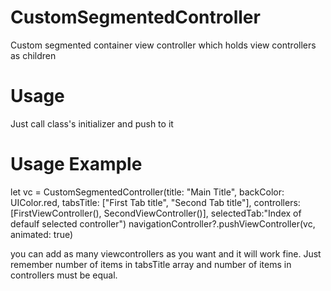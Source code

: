 # CustomSegmentedController
Custom segmented container view controller which holds view controllers as children

# Usage
Just call class's initializer and push to it

# Usage Example
let vc = CustomSegmentedController(title: "Main Title", backColor: UIColor.red, tabsTitle: ["First Tab title", "Second Tab title"], controllers: [FirstViewController(), SecondViewController()], selectedTab:"Index of defaulf selected controller")
navigationController?.pushViewController(vc, animated: true)

you can add as many viewcontrollers as you want and it will work fine. Just remember number of items in tabsTitle array and number of items in controllers must be equal.
